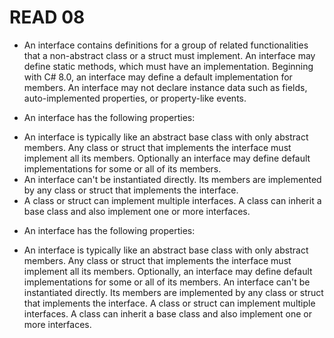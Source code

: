 # READ 08

- An interface contains definitions for a group of related functionalities that a non-abstract class or a struct must implement. An interface may define static methods, which must have an implementation. Beginning with C# 8.0, an interface may define a default implementation for members. An interface may not declare instance data such as fields, auto-implemented properties, or property-like events.

- An interface has the following properties:

* An interface is typically like an abstract base class with only abstract members. Any class or struct that implements the interface must implement all its members. Optionally an interface may define default implementations for some or all of its members.
* An interface can't be instantiated directly. Its members are implemented by any class or struct that implements the interface.
* A class or struct can implement multiple interfaces. A class can inherit a base class and also implement one or more interfaces.

- An interface has the following properties:

- An interface is typically like an abstract base class with only abstract members. Any class or struct that implements the interface must implement all its members. Optionally, an interface may define default implementations for some or all of its members.
An interface can't be instantiated directly. Its members are implemented by any class or struct that implements the interface.
A class or struct can implement multiple interfaces. A class can inherit a base class and also implement one or more interfaces.